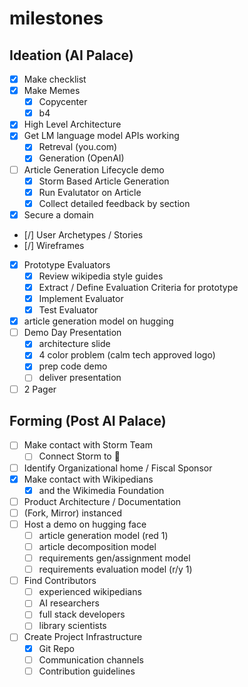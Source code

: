 # milestones

## Ideation (AI Palace)

- [x] Make checklist
- [x] Make Memes
  - [x] Copycenter
  - [x] b4 
- [x] High Level Architecture
- [x] Get LM language model APIs working
  - [x] Retreval (you.com)
  - [x] Generation (OpenAI)
- [ ] Article Generation Lifecycle demo
  - [x] Storm Based Article Generation
  - [x] Run Evalutator on Article
  - [x] Collect detailed feedback by section 
- [x] Secure a domain
- [/] User Archetypes / Stories
- [/] Wireframes
- [x] Prototype Evaluators
  - [x] Review wikipedia style guides
  - [x] Extract / Define Evaluation Criteria for prototype
  - [x] Implement Evaluator
  - [x] Test Evaluator
- [x] article generation model on hugging
- [ ] Demo Day Presentation
  - [x] architecture slide
  - [x] 4 color problem (calm tech approved logo)
  - [x] prep code demo
  - [ ] deliver presentation
- [ ] 2 Pager

## Forming (Post AI Palace)

- [ ] Make contact with Storm Team
  - [ ] Connect Storm to 🤗
- [ ] Identify Organizational home / Fiscal Sponsor
- [x] Make contact with Wikipedians
  - [x] and the Wikimedia Foundation
- [ ] Product Architecture / Documentation
- [ ] (Fork, Mirror) instanced
- [ ] Host a demo on hugging face
  - [ ] article generation model (red 1)
  - [ ] article decomposition model
  - [ ] requirements gen/assignment model 
  - [ ] requirements evaluation model (r/y 1) 
- [ ] Find Contributors
  - [ ] experienced wikipedians
  - [ ] AI researchers
  - [ ] full stack developers
  - [ ] library scientists
- [ ] Create Project Infrastructure
  - [x] Git Repo
  - [ ] Communication channels
  - [ ] Contribution guidelines
